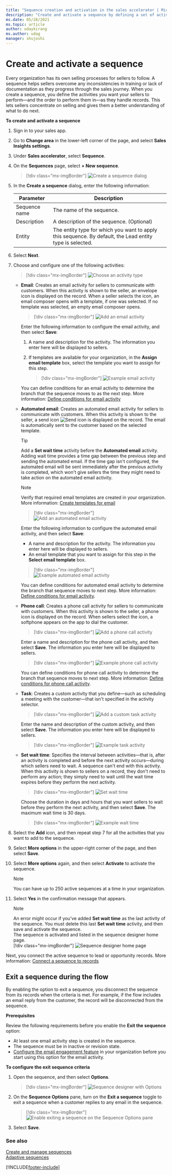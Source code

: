 ```yaml
---
title: "Sequence creation and activation in the sales accelerator | MicrosoftDocs"
description: "Create and activate a sequence by defining a set of activities as steps that sellers should follow while handling records in Dynamics 365 Sales."
ms.date: 05/28/2021
ms.topic: article
author: udaykirang
ms.author: udag
manager: shujoshi
---
```


# Create and activate a sequence

Every organization has its own selling processes for sellers to follow. A sequence helps sellers overcome any inconsistencies in training or lack of documentation as they progress through the sales journey. When you create a sequence, you define the activities you want your sellers to perform&mdash;and the order to perform them in&mdash;as they handle records. This lets sellers concentrate on selling and gives them a better understanding of what to do next.

**To create and activate a sequence**

1. Sign in to your sales app.   
2. Go to **Change area** in the lower-left corner of the page, and select **Sales Insights settings**.   
3. Under **Sales accelerator**, select **Sequence**.  
4. On the **Sequences** page, select **+ New sequence**.   
    > [!div class="mx-imgBorder"]
    > ![Create a sequence dialog](media/sequence-create-sequence.png "Create a sequence dialog")   
5. In the **Create a sequence** dialog, enter the following information:   

    | Parameter | Description |
    |-----------|-------------|
    | Sequence name | The name of the sequence. |
    | Description | A description of the sequence. (Optional) |
    | Entity | The entity type for which you want to apply this sequence. By default, the Lead entity type is selected. |   
6. Select **Next**.   
7. Choose and configure one of the following activities:   
    > [!div class="mx-imgBorder"]
    > ![Choose an activity type](media/sequence-choose-activity.png "Choose an activity type")       
    - **Email**: Creates an email activity for sellers to communicate with customers. When this activity is shown to the seller, an envelope icon is displayed on the record. When a seller selects the icon, an email composer opens with a template, if one was selected. If no template was selected, an empty email composer opens.  
       > [!div class="mx-imgBorder"]
       > ![Add an email activity](media/sequence-activity-add-email.png "Add an email activity")    

       Enter the following information to configure the email activity, and then select **Save**:   
       1. A name and description for the activity. The information you enter here will be displayed to sellers.   
       2. If templates are available for your organization, in the **Assign email template** box, select the template you want to assign for this step.   

          > [!div class="mx-imgBorder"]
          > ![Example email activity](media/sequence-activity-email-created.png "Example email activity")   

        You can define conditions for an email activity to determine the branch that the sequence moves to as the next step. More information: [Define conditions for email activity](adaptive-sequence.md#define-conditions-for-email-activity)      

    - **Automated email**: Creates an automated email activity for sellers to communicate with customers. When this activity is shown to the seller, a send icon ![Send icon](media/send-icon.png "Send icon") is displayed on the record. The email is automatically sent to the customer based on the selected template.    
        >[!TIP]
        >Add a **Set wait time** activity before the **Automated email** activity. Adding wait time provides a time gap between the previous step and sending the automated email. If the time gap isn't configured, the automated email will be sent immediately after the previous activity is completed, which won't give sellers the time they might need to take action on the automated email activity.    

        >[!NOTE]
        >Verify that required email templates are created in your organization. More information: [Create templates for email](/power-platform/admin/create-templates-email)   

        > [!div class="mx-imgBorder"]
        > ![Add an automated email activity](media/sequence-activity-add-automated-email.png "Add an automated email activity")   

        Enter the following information to configure the automated email activity, and then select **Save**:    
        -	A name and description for the activity. The information you enter here will be displayed to sellers.
        -	An email template that you want to assign for this step in the **Select email template** box.   

        > [!div class="mx-imgBorder"]
        > ![Example automated email activity](media/sequence-activity-automated-email-created.png "Example automated email activity")   

        You can define conditions for automated email activity to determine the branch that sequence moves to next step. More information: [Define conditions for email activity](adaptive-sequence.md#define-conditions-for-email-activity).   

    - **Phone call**: Creates a phone call activity for sellers to communicate with customers. When this activity is shown to the seller, a phone icon is displayed on the record. When sellers select the icon, a softphone appears on the app to dial the customer.    
        > [!div class="mx-imgBorder"]
        > ![Add a phone call activity](media/sequence-activity-add-phone-call.png "Add a phone call activity")    

        Enter a name and description for the phone call activity, and then select **Save**. The information you enter here will be displayed to sellers.   
        > [!div class="mx-imgBorder"]
        > ![Example phone call activity](media/sequence-activity-phone-call-created.png "Example phone call activity")    

        You can define conditions for phone call activity to determine the branch that sequence moves to next step. More information: [Define conditions for phone call activity](adaptive-sequence.md#define-conditions-for-phone-call-activity).      
    - **Task**: Creates a custom activity that you define&mdash;such as scheduling a meeting with the customer&mdash;that isn't specified in the activity selector.   
        > [!div class="mx-imgBorder"]
        > ![Add a custom task activity](media/sequence-activity-add-task.png "Add a custom task activity")    

        Enter the name and description of the custom activity, and then select **Save**. The information you enter here will be displayed to sellers.   
        > [!div class="mx-imgBorder"]
        > ![Example task activity](media/sequence-activity-task-created.png "Example task activity")   
    - **Set wait time**: Specifies the interval between activities&mdash;that is, after an activity is completed and before the next activity occurs&mdash;during which sellers need to wait. A sequence can't end with this activity.    
        When this activity is shown to sellers on a record, they don't need to perform any action; they simply need to wait until the wait time expires before they perform the next activity.   
        > [!div class="mx-imgBorder"]
        > ![Set wait time](media/sequence-activity-add-set-wait-time.png "Set wait time")   

        Choose the duration in days and hours that you want sellers to wait before they perform the next activity, and then select **Save**. The maximum wait time is 30 days.   
        > [!div class="mx-imgBorder"]
        > ![Example wait time](media/sequence-activity-set-wait-time-created.png "Example wait time")   
8. Select the **Add** icon, and then repeat step 7 for all the activities that you want to add to the sequence.    
9. Select **More options** in the upper-right corner of the page, and then select **Save**.    
10. Select **More options** again, and then select **Activate** to activate the sequence.   
    >[!NOTE]
    >You can have up to 250 active sequences at a time in your organization.        
11. Select **Yes** in the confirmation message that appears.   
    > [!NOTE]
    > An error might occur if you've added **Set wait time** as the last activity of the sequence. You must delete this last **Set wait time** activity, and then save and activate the sequence.       
    The sequence is activated and listed in the sequence designer home page.   
    > [!div class="mx-imgBorder"]
    > ![Sequence designer home page](media/sequence-home-page.png "Sequence designer home page")    

Next, you connect the active sequence to lead or opportunity records. More information: [Connect a sequence to records](connect-a-sequence-to-records.md)

## Exit a sequence during the flow

By enabling the option to exit a sequence, you disconnect the sequence from its records when the criteria is met. For example, if the flow includes an email reply from the customer, the record will be disconnected from the sequence.

**Prerequisites**

Review the following requirements before you enable the **Exit the sequence** option:

- At least one email activity step is created in the sequence. 
- The sequence must be in inactive or revision state.
- [Configure the email engagement feature](configure-email-engagement.md) in your organization before you start using this option for the email activity.

**To configure the exit sequence criteria**

1.	Open the sequence, and then select **Options**.

    > [!div class="mx-imgBorder"]
    > ![Sequence designer with Options](media/sequence-designer-select-options.png "Sequence designer with Options")

2.	On the **Sequence Options** pane, turn on the **Exit a sequence** toggle to exit a sequence when a customer replies to any email in the sequence.  

    > [!div class="mx-imgBorder"]
    > ![Enable exiting a sequence on the Sequence Options pane](media/sequence-sequence-options-pane.png "Enable exiting a sequence on the Sequence Options pane")

3.	Select **Save**.

### See also

[Create and manage sequences](create-manage-sequences.md)     
[Adaptive sequences](adaptive-sequence.md)


[!INCLUDE[footer-include](../includes/footer-banner.md)]

